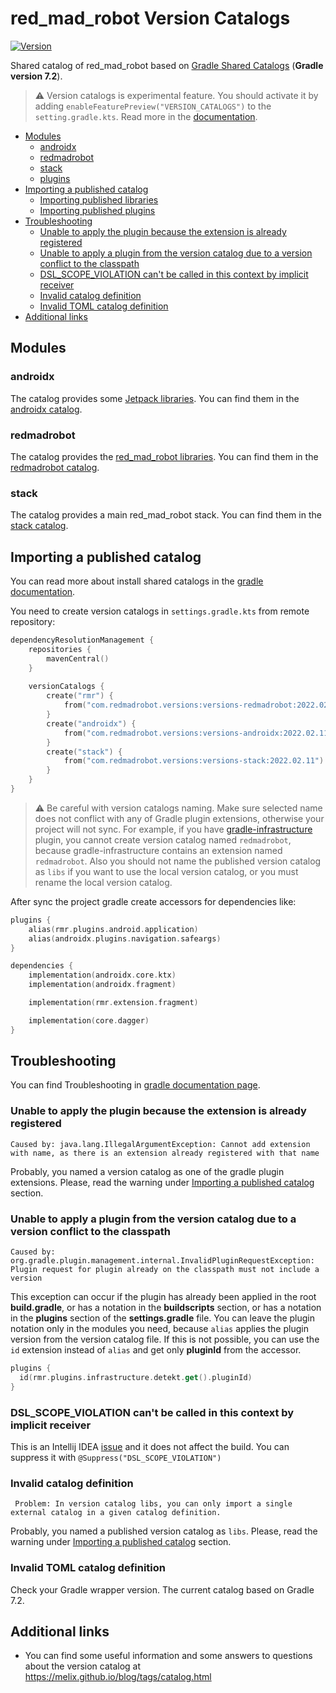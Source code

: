 # red_mad_robot Version Catalogs
[![Version](https://img.shields.io/maven-central/v/com.redmadrobot.versions/versions-redmadrobot?style=flat-square)][mavenCentral]

Shared catalog of red_mad_robot based on [Gradle Shared Catalogs](https://docs.gradle.org/current/userguide/platforms.html#sec:sharing-catalogs) (**Gradle version 7.2**).

> :warning: Version catalogs is experimental feature.
> You should activate it by adding `enableFeaturePreview("VERSION_CATALOGS")` to the `setting.gradle.kts`.
> Read more in the [documentation](https://docs.gradle.org/current/userguide/platforms.html).

<!-- START doctoc generated TOC please keep comment here to allow auto update -->
<!-- DON'T EDIT THIS SECTION, INSTEAD RE-RUN doctoc TO UPDATE -->

- [Modules](#modules)
  - [androidx](#androidx)
  - [redmadrobot](#redmadrobot)
  - [stack](#stack)
  - [plugins](#plugins)
- [Importing a published catalog](#importing-a-published-catalog)
  - [Importing published libraries](#importing-published-libraries)
  - [Importing published plugins](#importing-published-plugins)
- [Troubleshooting](#troubleshooting)
  - [Unable to apply the plugin because the extension is already registered](#unable-to-apply-the-plugin-because-the-extension-is-already-registered)
  - [Unable to apply a plugin from the version catalog due to a version conflict to the classpath](#unable-to-apply-a-plugin-from-the-version-catalog-due-to-a-version-conflict-to-the-classpath)
  - [DSL_SCOPE_VIOLATION can't be called in this context by implicit receiver](#dsl_scope_violation-cant-be-called-in-this-context-by-implicit-receiver)
  - [Invalid catalog definition](#invalid-catalog-definition)
  - [Invalid TOML catalog definition](#invalid-toml-catalog-definition)
- [Additional links](#additional-links)

<!-- END doctoc generated TOC please keep comment here to allow auto update -->

## Modules

### androidx

The catalog provides some [Jetpack libraries](https://developer.android.com/jetpack/androidx/versions). 
You can find them in the [androidx catalog](versions-androidx/libs.versions.toml).

### redmadrobot

The catalog provides the [red_mad_robot libraries](https://github.com/RedMadRobot). 
You can find them in the [redmadrobot catalog](versions-redmadrobot/libs.versions.toml).

### stack

The catalog provides a main red_mad_robot stack.
You can find them in the [stack catalog](versions-stack/libs.versions.toml).

## Importing a published catalog

You can read more about install shared catalogs in the [gradle documentation](https://docs.gradle.org/current/userguide/platforms.html#sec:importing-published-catalog).

You need to create version catalogs in `settings.gradle.kts` from remote repository:

```kotlin
dependencyResolutionManagement {
    repositories {
        mavenCentral()
    }
  
    versionCatalogs {
        create("rmr") {
            from("com.redmadrobot.versions:versions-redmadrobot:2022.02.11")
        }
        create("androidx") {
            from("com.redmadrobot.versions:versions-androidx:2022.02.11")
        }
        create("stack") {
            from("com.redmadrobot.versions:versions-stack:2022.02.11")
        }
    }
}
``` 

> :warning: Be careful with version catalogs naming.
> Make sure selected name does not conflict with any of Gradle plugin extensions, otherwise your project will not sync.
> For example, if you have [gradle-infrastructure](https://github.com/RedMadRobot/gradle-infrastructure) plugin, you cannot create version catalog named `redmadrobot`, because gradle-infrastructure contains an extension named `redmadrobot`.
> Also you should not name the published version catalog as `libs` if you want to use the local version catalog, or you must rename the local version catalog.

After sync the project gradle create accessors for dependencies like: 

```kotlin
plugins {
    alias(rmr.plugins.android.application)
    alias(androidx.plugins.navigation.safeargs)
}

dependencies {
    implementation(androidx.core.ktx)
    implementation(androidx.fragment)

    implementation(rmr.extension.fragment)

    implementation(core.dagger)
}
```

## Troubleshooting

You can find Troubleshooting in [gradle documentation page](https://docs.gradle.org/7.2/userguide/version_catalog_problems.html).

### Unable to apply the plugin because the extension is already registered 

```text
Caused by: java.lang.IllegalArgumentException: Cannot add extension with name, as there is an extension already registered with that name
```

Probably, you named a version catalog as one of the gradle plugin extensions.
Please, read the warning under [Importing a published catalog](#importing-a-published-catalog) section.

### Unable to apply a plugin from the version catalog due to a version conflict to the classpath

```text
Caused by: org.gradle.plugin.management.internal.InvalidPluginRequestException: Plugin request for plugin already on the classpath must not include a version
```

This exception can occur if the plugin has already been applied in the root **build.gradle**, or has a notation in the **buildscripts** section, or has a notation in the **plugins** section of the **settings.gradle** file.
You can leave the plugin notation only in the modules you need, because `alias` applies the plugin version from the version catalog file. 
If this is not possible, you can use the `id` extension instead of `alias` and get only **pluginId** from the accessor.

```kotlin
plugins {
  id(rmr.plugins.infrastructure.detekt.get().pluginId)
}
```

### DSL_SCOPE_VIOLATION can't be called in this context by implicit receiver

This is an Intellij IDEA [issue](https://youtrack.jetbrains.com/issue/KTIJ-19369) and it does not affect the build.
You can suppress it with `@Suppress("DSL_SCOPE_VIOLATION")`

### Invalid catalog definition

```text
 Problem: In version catalog libs, you can only import a single external catalog in a given catalog definition.
```

Probably, you named a published version catalog as `libs`.
Please, read the warning under [Importing a published catalog](#importing-a-published-catalog) section.

### Invalid TOML catalog definition

Check your Gradle wrapper version. The current catalog based on Gradle 7.2. 

## Additional links

- You can find some useful information and some answers to questions about the version catalog at https://melix.github.io/blog/tags/catalog.html

[mavenCentral]: https://search.maven.org/search?q=com.redmadrobot.versions
